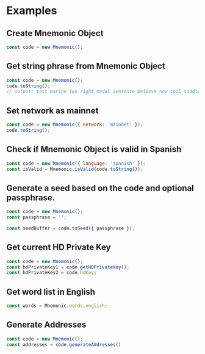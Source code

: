 # Examples

## Create Mnemonic Object

```javascript
const code = new Mnemonic();
```

## Get string phrase from Mnemonic Object

```javascript
const code = new Mnemonic();
code.toString();
// output: test marine two right medal sentence believe now coil saddle cousin affair mercy
```

## Set network as mainnet

```javascript
const code = new Mnemonic({ network: 'mainnet' });
code.toString();
```

## Check if Mnemonic Object is valid in Spanish

```javascript
const code = new Mnemonic({ language: 'spanish' });
const isValid = Mnemonic.isValid(code.toString());
```

## Generate a seed based on the code and optional passphrase.

```javascript
const code = new Mnemonic();
const passphrase = '';

const seedBuffer = code.toSeed({ passphrase });
```

## Get current HD Private Key

```javascript
const code = new Mnemonic();
const hdPrivateKey1 = code.getHDPrivateKey();
const hdPrivateKey2 = code.hdKey;
```

## Get word list in English

```javascript
const words = Mnemonic.words.english;
```

## Generate Addresses
```javascript
const code = new Mnemonic();
const addresses = code.generateAddresses()
```